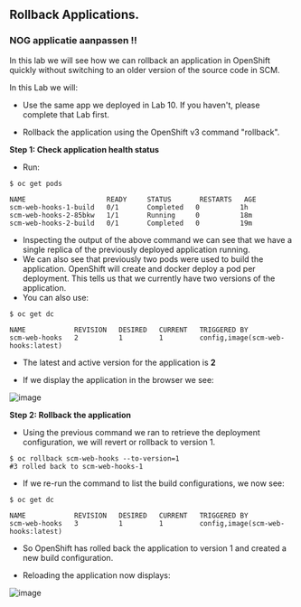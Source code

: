 ## Rollback Applications.

### NOG applicatie aanpassen !!

In this lab we will see how we can rollback an application in OpenShift quickly without switching to an older version of the source code in SCM.

In this Lab we will:

- Use the same app we deployed in Lab 10. If you haven't, please complete
that Lab first.

- Rollback the application using the OpenShift v3 command "rollback".

**Step 1: Check application health status**

- Run:

```
$ oc get pods

NAME                    READY     STATUS       RESTARTS   AGE
scm-web-hooks-1-build   0/1       Completed   0          1h
scm-web-hooks-2-85bkw   1/1       Running     0          18m
scm-web-hooks-2-build   0/1       Completed   0          19m
```

- Inspecting the output of the above command we can see that we have a single
replica of the previously deployed application running.
- We can also see that previously two pods were used to build the application.
OpenShift will create and docker deploy a pod per deployment. This tells us that
we currently have two versions of the application.
- You can also use:

```
$ oc get dc

NAME            REVISION   DESIRED   CURRENT   TRIGGERED BY
scm-web-hooks   2          1         1         config,image(scm-web-hooks:latest)
```

- The latest and active version for the application is **2**

- If we display the application in the browser we see:

![image](images/blue_app.jpg)

**Step 2: Rollback the application**

- Using the previous command we ran to retrieve the deployment configuration, we
will revert or rollback to version 1.

```
$ oc rollback scm-web-hooks --to-version=1
#3 rolled back to scm-web-hooks-1
```

- If we re-run the command to list the build configurations, we now see:

```
$ oc get dc

NAME            REVISION   DESIRED   CURRENT   TRIGGERED BY
scm-web-hooks   3          1         1         config,image(scm-web-hooks:latest)
```

- So OpenShift has rolled back the application to version 1 and created a new build
configuration.

- Reloading the application now displays:

![image](images/green_app.jpg)
